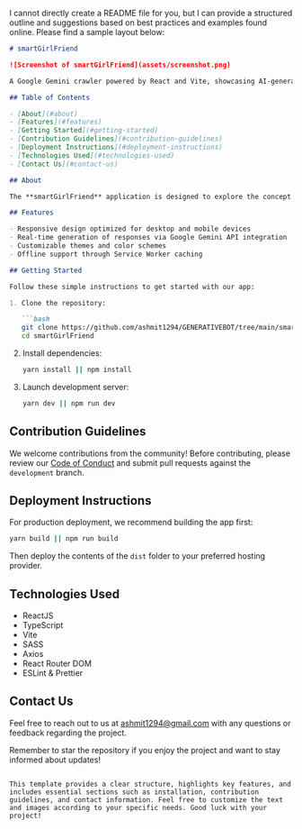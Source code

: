 I cannot directly create a README file for you, but I can provide a structured outline and suggestions based on best practices and examples found online. Please find a sample layout below:

```markdown
# smartGirlFriend

![Screenshot of smartGirlFriend](assets/screenshot.png)

A Google Gemini crawler powered by React and Vite, showcasing AI-generated responses.

## Table of Contents

- [About](#about)
- [Features](#features)
- [Getting Started](#getting-started)
- [Contribution Guidelines](#contribution-guidelines)
- [Deployment Instructions](#deployment-instructions)
- [Technologies Used](#technologies-used)
- [Contact Us](#contact-us)

## About

The **smartGirlFriend** application is designed to explore the concept of a Google Gemini crawler utilizing modern web technologies. It leverages React and Vite to deliver a responsive user interface while fetching and displaying AI-generated responses.

## Features

- Responsive design optimized for desktop and mobile devices
- Real-time generation of responses via Google Gemini API integration
- Customizable themes and color schemes
- Offline support through Service Worker caching

## Getting Started

Follow these simple instructions to get started with our app:

1. Clone the repository:

   ```bash
   git clone https://github.com/ashmit1294/GENERATIVEBOT/tree/main/smartGirlFriend
   cd smartGirlFriend
   ```

2. Install dependencies:

   ```bash
   yarn install || npm install
   ```

3. Launch development server:

   ```bash
   yarn dev || npm run dev
   ```

## Contribution Guidelines

We welcome contributions from the community! Before contributing, please review our [Code of Conduct](CODE_OF_CONDUCT.md) and submit pull requests against the `development` branch.

## Deployment Instructions

For production deployment, we recommend building the app first:

```bash
yarn build || npm run build
```

Then deploy the contents of the `dist` folder to your preferred hosting provider.

## Technologies Used

- ReactJS
- TypeScript
- Vite
- SASS
- Axios
- React Router DOM
- ESLint & Prettier

## Contact Us

Feel free to reach out to us at ashmit1294@gmail.com with any questions or feedback regarding the project.

Remember to star the repository if you enjoy the project and want to stay informed about updates!
```

This template provides a clear structure, highlights key features, and includes essential sections such as installation, contribution guidelines, and contact information. Feel free to customize the text and images according to your specific needs. Good luck with your project!
